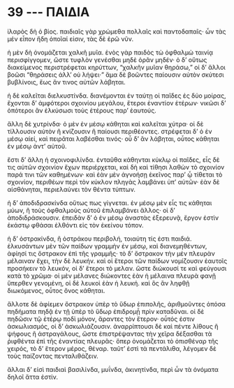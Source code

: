 
# 39 --- ΠΑΙΔΙΑ

ἱλαρὸς δὴ ὁ βίος. παιδιαῖς γὰρ χρώμεθα πολλαῖς καὶ παντοδαπαῖς· ὧν τὰς μέν εἶπον ἤδη ὁποῖαί εἰσιν, τὰς δὲ ἐρῶ νῦν.

ἡ μὲν δὴ ὀνομάζεται χαλκῆ μυῖα. ἑνὸς γὰρ παιδὸς τὼ ὀφθαλμὼ ταινίᾳ περισφίγγομεν, ὥστε τυφλὸν γενέσθαι μηδὲ ὁρᾶν μηδέν· ὁ δ’ οὕτως διακείμενος περιστρέφεται κηρύττων, “χαλκῆν μυῖαν θηράσω,” οἱ δ’ ἄλλοι βοῶσι “θηράσεις ἀλλ’ οὐ λήψει·” ἅμα δὲ βοῶντες παίουσιν αὐτὸν σκύτεσι βυβλίνοις, ἕως ἄν τινος αὐτῶν λάβηται.

ἡ δὲ καλεῖται διελκυστίνδα. διανέμονται ἐν ταύτῃ οἱ παῖδες ἐς δύο μοίρας, ἔχονται δ’ ἀμφότεροι σχοινίου μεγάλου, ἕτεροι ἐναντίον ἑτέρων· νικῶσι δ’ ὁπότεροι ἂν ἑλκύσωσι τοὺς ἑτέρους παρ’ ἑαυτούς.

ἄλλη δὲ χυτρίνδα· ὁ μὲν ἐν μέσῳ κάθηται καὶ καλεῖται χύτρα· οἱ δὲ τίλλουσιν αὐτὸν ἢ κνίζουσιν ἢ παίουσι περιθέοντες. στρέφεται δ’ ὁ ἐν μέσῳ αἰεί, καὶ πειρᾶται λαβέσθαι τινός· οὗ δ’ ἂν λάβηται, οὗτος κάθηται ἐν μέσῳ ἀντ’ αὐτοῦ.

ἔστι δ’ ἄλλη ἡ σχοινοφιλίνδα. ἐνταῦθα κάθηνται κύκλῳ οἱ παῖδες, εἷς δὲ τις αὐτῶν σχοινίον ἔχων  περιέρχεται, καὶ δὴ καὶ τίθησι λαθὼν τὸ σχοινίον παρά τινι τῶν καθημένων· καὶ ἐὰν μὲν ἀγνοήσῃ ἐκεῖνος παρ’ ᾧ τίθεται τὸ σχοινίον, περιθέων περὶ τὸν κύκλον πληγὰς λαμβάνει ὑπ’ αὐτῶν· ἐὰν δὲ αἰσθάνηται, περιελαύνει τὸν θέντα τύπτων.

ἡ δ’ ἀποδιδρασκίνδα οὕτως πως γίγνεται. ἐν μέσῳ μὲν εἷς τις κάθηται μύων, ἢ τοὺς ὀφθαλμοὺς αὐτοῦ ἐπιλαμβάνει ἄλλος· οἱ δ’ ἀποδιδράσκουσιν. ἐπειδὰν δ’ ὁ ἐν μέσῳ ἀναστὰς ἐξερευνᾷ, ἔργον ἐστὶν ἑκάστῳ φθάσαι ἐλθόντι εἰς τὸν ἐκείνου τόπον.

ἡ δ’ ὀστρακίνδα, ἢ ὀστράκου περιβολή, τοιαύτη τίς ἐστι παιδιά. ἑλκυσάντων μὲν τῶν παίδων γραμμὴν ἐν μέσῳ, καὶ διανεμηθέντων, ἀφίησί τις ὄστρακον ἐπὶ τῆς γραμμῆς· τὸ δ’ ὄστρακον τὴν μέν πλευρὰν μέλαιναν ἔχει, τὴν δὲ λευκήν. καὶ οἱ ἕτεροι τῶν παίδων νομίζουσιν ἑαυτοῖς προσήκειν τὸ λευκόν, οἱ δ’ ἕτεροι τὸ μελαν. ὥστε διώκουσί τε καὶ φεύγουσι κατὰ τὸ χρῶμα· οἱ μὲν μέλανες διώκοντες ἐὰν ἡ μέλαινα πλευρὰ φανῇ ὕπερθεν γενομένη, οἱ δὲ λευκοὶ ἐὰν ἡ λευκή. καὶ ὃς ἂν ληφθῇ διωκόμενος, οὗτος ὄνος κάθηται.

ἄλλοτε δὲ ἀφίεμεν ὄστρακον ὑπὲρ τὸ ὕδωρ ἐπιπολῆς, ἀριθμοῦντες ὁπόσα πηδήματα πηδᾷ ἐν τῇ ὑπὲρ τὸ ὕδωρ ἐπιδρομᾖ πρὶν καταδῦναι. οἱ δὲ πηδῶσιν τῷ ἑτέρῳ ποδὶ μόνον, ἄραντες τὸν ἕτερον· οὗτός ἐστιν ἀσκωλιασμός, οἱ δ’ ἀσκωλιάζουσιν. ἀναρρίπτουσι δὲ καὶ πέντε λίθους ἢ ψήφους ἢ ἀστραγάλους, ὥστε ἐπιστρέψαντας τὴν χεῖρα δέξασθαι τὰ ῥιφθέντα ἐπὶ τῆς ἐναντίας πλευρᾶς· ὅπερ ὀνομάζεται τὸ ὀπισθέναρ τῆς χειρός, τὸ δ’ ἕτερον μέρος, θέναρ. ταῦτ’ ἐστὶ τὰ πεντάλιθα, λέγομεν δὲ τοὺς παίζοντας πενταλιθάζειν.

ἄλλαι δ’ εἰσὶ παιδιαὶ βασιλίνδα, μυΐνδα, ἀκινητίνδα, περὶ ὧν τὰ ὀνόματα δηλοῖ ἅττα ἐστίν.


